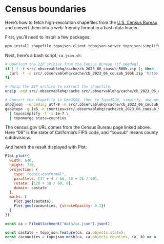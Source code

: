 # Census boundaries

Here’s how to fetch high-resolution shapefiles from the [U.S. Census Bureau](https://www.census.gov/geographies/mapping-files/time-series/geo/cartographic-boundary.html) and convert them into a web-friendly format in a bash data loader.

First, you’ll need to install a few packages:

```sh
npm install shapefile topojson-client topojson-server topojson-simplify
```

Next, here’s a bash script, `ca.json.sh`:

```bash
# Download the ZIP archive from the Census Bureau (if needed).
if [ ! -f src/.observablehq/cache/cb_2023_06_cousub_500k.zip ]; then
  curl -f -o src/.observablehq/cache/cb_2023_06_cousub_500k.zip 'https://www2.census.gov/geo/tiger/GENZ2023/shp/cb_2023_06_cousub_500k.zip'
fi

# Unzip the ZIP archive to extract the shapefile.
unzip -oqd src/.observablehq/cache src/.observablehq/cache/cb_2023_06_cousub_500k.zip

# Convert the shapefile to GeoJSON, then to TopoJSON, simplify, and merge counties.
shp2json --encoding utf-8 -n src/.observablehq/cache/cb_2023_06_cousub_500k.shp > src/.observablehq/cache/cb_2023_06_cousub_500k.ndjson
geo2topo -q 1e5 -n counties=src/.observablehq/cache/cb_2023_06_cousub_500k.ndjson \
  | toposimplify -f -s 1e-7 \
  | topomerge state=counties
```

The census.gov URL comes from the Census Bureau page linked above. Here “06” is the state of California’s FIPS code, and “cousub” means county subdivisions.

And here’s the result displayed with Plot:

```js echo
Plot.plot({
  width: 640,
  height: 720,
  projection: {
    type: "conic-conformal",
    parallels: [37 + 4 / 60, 38 + 26 / 60],
    rotate: [120 + 30 / 60, 0],
    domain: castate
  },
  marks: [
    Plot.geo(castate),
    Plot.geo(cacounties, {strokeOpacity: 0.2})
  ]
})
```

```js echo
const ca = FileAttachment("data/ca.json").json();
```

```js echo
const castate = topojson.feature(ca, ca.objects.state);
const cacounties = topojson.mesh(ca, ca.objects.counties, (a, b) => a !== b);
```
